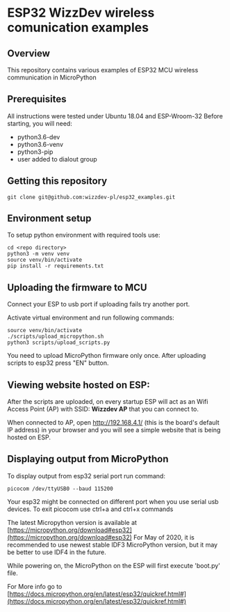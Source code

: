 # ESP32 WizzDev wireless comunication examples #
 
## Overview

This repository contains various examples of ESP32 MCU wireless communication in MicroPython

## Prerequisites ###
All instructions were tested under Ubuntu 18.04 and ESP-Wroom-32
Before starting, you will need:
- python3.6-dev
- python3.6-venv
- python3-pip
- user added to dialout group

## Getting this repository

    git clone git@github.com:wizzdev-pl/esp32_examples.git

## Environment setup
To setup python environment with required tools use:
```
cd <repo directory>
python3 -m venv venv
source venv/bin/activate
pip install -r requirements.txt
```
## Uploading the firmware to MCU
Connect your ESP to usb port if uploading fails try another port.

Activate virtual environment and run following commands:
```
source venv/bin/activate
./scripts/upload_micropython.sh
python3 scripts/upload_scripts.py

```
You need to upload MicroPython firmware only once. After uploading scripts to esp32 press "EN" button.

## Viewing website hosted on ESP:

After the scripts are uploaded, on every startup ESP will act as an Wifi Access Point (AP) with SSID: **Wizzdev AP** that you can connect to. 

When connected to AP, open http://192.168.4.1/  (this is the board's default IP address)
in your browser and you will see a simple website that is being hosted on ESP. 


## Displaying output from MicroPython
To display output from esp32 serial port run command:
```
picocom /dev/ttyUSB0 --baud 115200

```
Your esp32 might be connected on different port when you use serial usb devices. 
To exit picocom use ctrl+a and ctrl+x commands 


The latest Micropython version is available at [https://micropython.org/download#esp32](https://micropython.org/download#esp32)
For May of 2020, it is recommended to use newest stable IDF3 MicroPython version, but it may be better to use IDF4 in the future.

While powering on, the MicroPython on the ESP will first execute 'boot.py' file. 

For More info go to [https://docs.micropython.org/en/latest/esp32/quickref.html#](https://docs.micropython.org/en/latest/esp32/quickref.html#)
